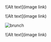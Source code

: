 ![Alt text](image link)


![Alt text](image link)


![brunch](https://github.com/ericafor/recipe/assets/112059945/f56c4f8e-c7bd-448d-aa3d-c1f64d5751bf)


![Alt text](image link)


